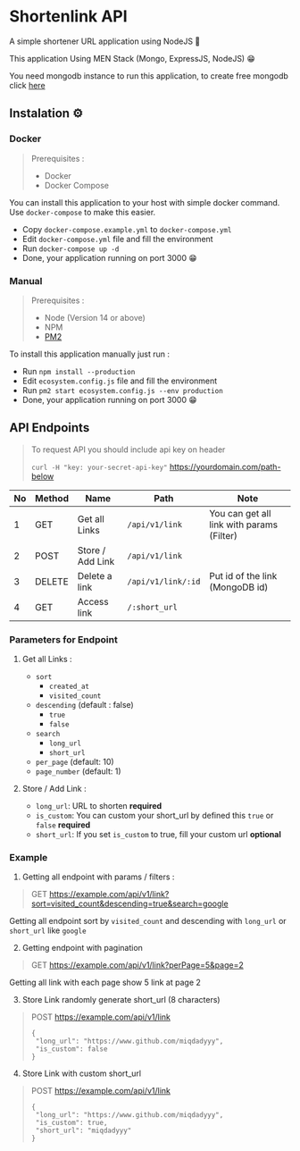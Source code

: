 # Shortenlink API
A simple shortener URL application using NodeJS 💚

This application Using MEN Stack (Mongo, ExpressJS, NodeJS) 😁

You need mongodb instance to run this application, to create free mongodb click [here](https://www.mongodb.com/cloud/atlas)

## Instalation ⚙️

### Docker
> Prerequisites :  
> - Docker
> - Docker Compose


You can install this application to your host with simple docker command. 
Use `docker-compose` to make this easier.
- Copy `docker-compose.example.yml` to `docker-compose.yml`
- Edit `docker-compose.yml` file and fill the environment
- Run `docker-compose up -d`
- Done, your application running on port 3000 😁

### Manual
> Prerequisites :  
> - Node (Version 14 or above)
> - NPM
> - [PM2](https://pm2.keymetrics.io/)

To install this application manually just run :
- Run `npm install --production`
- Edit `ecosystem.config.js` file and fill the environment
- Run `pm2 start ecosystem.config.js --env production`
- Done, your application running on port 3000 😁

## API Endpoints

> To request API you should include api key on header 
>
> `curl -H "key: your-secret-api-key"` https://yourdomain.com/path-below

|No |Method |Name             |Path              |Note                                               |
|---|-------|-----------------|------------------|---------------------------------------------------|
|1  |GET    |Get all Links    |`/api/v1/link`    | You can get all link with params (Filter)         |
|2  |POST   |Store / Add Link |`/api/v1/link`    |                                                   |
|3  |DELETE |Delete a link    |`/api/v1/link/:id`| Put id of the link (MongoDB id)                   |
|4  |GET    |Access link      | `/:short_url`    |

### Parameters for Endpoint
1. Get all Links :
    - `sort`
        - `created_at`
        - `visited_count`
    - `descending` (default : false)
        - `true`
        - `false`
    - `search`
        - `long_url`
        - `short_url`
    - `per_page` (default: 10)
    - `page_number` (default: 1)
    
2. Store / Add Link :
    - `long_url`: URL to shorten **required**
    - `is_custom`: You can custom your short_url by defined this `true` or `false` **required**
    - `short_url`: If you set `is_custom` to true, fill your custom url **optional**
    
### Example
1. Getting all endpoint with params / filters :
> GET https://example.com/api/v1/link?sort=visited_count&descending=true&search=google

Getting all endpoint sort by `visited_count` and descending with `long_url` or `short_url` like `google`

2. Getting endpoint with pagination
> GET https://example.com/api/v1/link?perPage=5&page=2  

Getting all link with each page show 5 link at page 2

3. Store Link randomly generate short_url (8 characters)
> POST https://example.com/api/v1/link  
> ```
> {
>  "long_url": "https://www.github.com/miqdadyyy",
>  "is_custom": false
> }
> ```

4. Store Link with custom short_url
> POST https://example.com/api/v1/link  
> ```
> {
>  "long_url": "https://www.github.com/miqdadyyy",
>  "is_custom": true,
>  "short_url": "miqdadyyy"
> }
> ```
